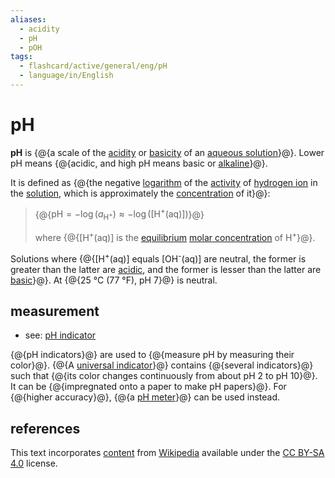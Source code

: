 ```yaml
---
aliases:
  - acidity
  - pH
  - pOH
tags:
  - flashcard/active/general/eng/pH
  - language/in/English
---
```


# pH

__pH__ is {@{a scale of the [acidity](acid.md) or [basicity](base%20(chemistry).md) of an [aqueous solution](aqueous%20solution.md)}@}. Lower pH means {@{acidic, and high pH means basic or [alkaline](alkali.md)}@}. <!--SR:!2026-02-13,801,330!2025-10-28,715,330-->

It is defined as {@{the negative [logarithm](logarithmic%20scale.md) of the [activity](thermodynamic%20activity.md) of [hydrogen ion](hydrogen%20ion.md) in the [solution](solution%20(chemistry).md), which is approximately the [concentration](concentration.md) of it}@}: <!--SR:!2027-06-21,1052,270-->

> {@{$\text{pH}=-\log\left(a_{\text{H}^+}\right)\approx-\log\left(\left[\text{H}^+\text{(aq)}\right]\right)$}@}
>
> where {@{\[H<sup>+</sup>(aq)\] is the [equilibrium](equilibrium%20chemistry.md) [molar concentration](molar%20concentration.md) of H<sup>+</sup>}@}. <!--SR:!2027-03-27,1019,310!2027-06-05,997,352-->

Solutions where {@{\[H<sup>+</sup>(aq)\] equals \[OH<sup>-</sup>(aq)\] are neutral, the former is greater than the latter are [acidic](acid.md), and the former is lesser than the latter are [basic](base%20(chemistry).md)}@}. At {@{25 °C (77 °F), pH 7}@} is neutral. <!--SR:!2026-01-29,784,330!2027-03-26,791,250-->

## measurement

- see: [pH indicator](pH%20indicator.md)

{@{pH indicators}@} are used to {@{measure pH by measuring their color}@}. {@{A [universal indicator](universal%20indicator.md)}@} contains {@{several indicators}@} such that {@{its color changes continuously from about pH 2 to pH 10}@}. It can be {@{impregnated onto a paper to make pH papers}@}. For {@{higher accuracy}@}, {@{a [pH meter](pH%20meter.md)}@} can be used instead. <!--SR:!2028-11-25,1573,330!2026-06-03,256,210!2028-03-25,1417,350!2025-10-11,18,322!2025-10-11,18,322!2025-10-11,18,322!2025-10-11,18,322!2025-10-11,18,322-->

## references

This text incorporates [content](https://en.wikipedia.org/wiki/pH) from [Wikipedia](Wikipedia.md) available under the [CC BY-SA 4.0](https://creativecommons.org/licenses/by-sa/4.0/) license.
